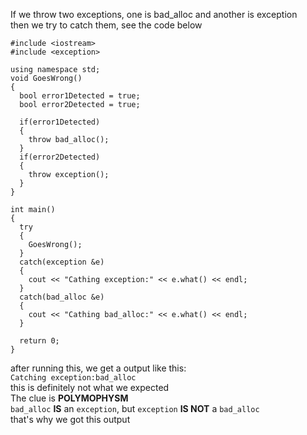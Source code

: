 If we throw two exceptions, one is bad_alloc and another is exception  
then we try to catch them, see the code below
```
#include <iostream>
#include <exception>

using namespace std;
void GoesWrong()
{
  bool error1Detected = true;
  bool error2Detected = true;
  
  if(error1Detected)
  {
    throw bad_alloc();
  }
  if(error2Detected)
  {
  	throw exception();
  }
}

int main()
{
  try
  {
    GoesWrong();
  }
  catch(exception &e)
  {
    cout << "Cathing exception:" << e.what() << endl;
  }
  catch(bad_alloc &e)
  {
    cout << "Cathing bad_alloc:" << e.what() << endl;
  }
  
  return 0;
}
```
after running this, we get a output like this:  
`Catching exception:bad_alloc`  
this is definitely not what we expected  
The clue is **POLYMOPHYSM**  
`bad_alloc` **IS** an `exception`, but `exception` **IS NOT** a `bad_alloc`  
that's why we got this output



